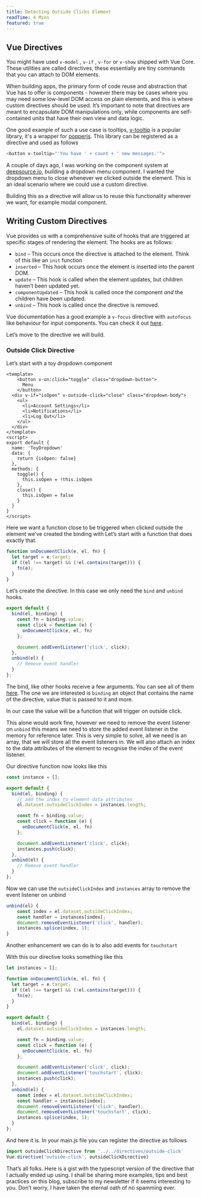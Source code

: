 ```yaml
---
title: Detecting Outside Clicks Element
readTime: 4 Mins
featured: true
---
```


## Vue Directives

You might have used `v-model` , `v-if` , `v-for` or `v-show` shipped with Vue Core. These utilities are called directives, these essentially are tiny commands that you can attach to DOM elements.

When building apps, the primary form of code reuse and abstraction that Vue has to offer is components - however there may be cases where you may need some low-level DOM access on plain elements, and this is where custom directives should be used. It’s important to note that directives are meant to encapsulate DOM manipulations only, while components are self-contained units that have their own view and data logic.

<!--more--> 

One good example of such a use case is tooltips, [v-tooltip](https://github.com/Akryum/v-tooltip) is a popular library, it's a wrapper for [popperjs](https://github.com/popperjs/popper-core). This library can be registered as a directive and used as follows

```js
<button v-tooltip="'You have ' + count + ' new messages.'">
```

A couple of days ago, I was working on the component system at [deepsource.io](https://deepsource.io), building a dropdown menu component. I wanted the dropdown menu to close whenever we clicked outside the element. This is an ideal scenario where we could use a custom directive.

Building this as a directive will allow us to reuse this functionality wherever we want, for example modal component.

## Writing Custom Directives

Vue provides us with a comprehensive suite of hooks that are triggered at specific stages of rendering the element. The hooks are as follows:

- `bind` – This occurs once the directive is attached to the element. Think of this like an `init` function
- `inserted` – This hook occurs once the element is inserted into the parent DOM.
- `update` – This hook is called when the element updates, but children haven’t been updated yet.
- `componentUpdated` – This hook is called once the component *and* the children have been updated.
- `unbind` – This hook is called once the directive is removed.

Vue documentation has a good example a `v-focus` directive with `autofocus` like behaviour for input components. You can check it out [here](https://vuejs.org/v2/guide/custom-directive.html#Intro).

Let’s move to the directive we will build.

### Outside Click Directive

Let’s start with a toy dropdown component

<code-block title="ToyDropdown.vue">

```vue
<template>
	<button v-on:click="toggle" class="dropdown-button">
	  Menu
	</button>
  <div v-if="isOpen" v-outside-click="close" class="dropdown-body">
	<ul>
	  <li>Account Settings</li>
	  <li>Notifications</li>
	  <li>Log Out</li>
	</ul>
  </div>
</template>
<script>
export default {
  name: 'ToyDropdown'
  data: {
	return {isOpen: false}
  },
  methods: {
	toggle() {
	  this.isOpen = !this.isOpen
	},
	close() {
	  this.isOpen = false
	}
  }
}
</script>
```

</code-block>

Here we want a function close to be triggered when clicked outside the element we’ve created the binding with Let’s start with a function that does exactly that.

```js
function onDocumentClick(e, el, fn) {
  let target = e.target;
  if ((el !== target) && (!el.contains(target))) {
	fn(e);
  }
}
```

Let’s create the directive. In this case we only need the `bind` and `unbind` hooks.

```js
export default {
  bind(el, binding) {
	const fn = binding.value;
	const click = function (e) {
	  onDocumentClick(e, el, fn)
	};

	document.addEventListener('click', click);
  },
  unbind(el) {
	// Remove event handler
  }
};
```

The bind, like other hooks receive a few arguments. You can see all of them [here](https://vuejs.org/v2/guide/custom-directive.html#Directive-Hook-Arguments). The one we are interested is `binding` an object that contains the name of the directive, value that is passed to it and more.

In our case the value will be a function that will trigger on outside click.

This alone would work fine, however we need to remove the event listener on `unbind` this means we need to store the added event listener in the memory for reference later. This is very simple to solve, all we need is an array, that we will store all the event listeners in. We will also attach an index to the data attributes of the element to recognise the index of the event listener.

Our directive function now looks like this

```js
const instance = [];

export default {
  bind(el, binding) {
	// add the index to element data attributes
	el.dataset.outsideClickIndex = instances.length;

	const fn = binding.value;
	const click = function (e) {
	  onDocumentClick(e, el, fn)
	};

	document.addEventListener('click', click);
	instances.push(click);
  },
  unbind(el) {
	// Remove event handler
  }
};
```

Now we can use the `outsideClickIndex` and `instances` array to remove the event listener on unbind

```js
unbind(el) {
	const index = el.dataset.outsideClickIndex;
	const handler = instances[index];
	document.removeEventListener('click', handler);
	instances.splice(index, 1);
}
```

Another enhancement we can do is to also add events for `touchstart`

With this our directive looks something like this

<code-block title="outside-click.js">

```js
let instances = [];

function onDocumentClick(e, el, fn) {
  let target = e.target;
  if ((el !== target) && (!el.contains(target))) {
	fn(e);
  }
}

export default {
  bind(el, binding) {
	el.dataset.outsideClickIndex = instances.length;

	const fn = binding.value;
	const click = function (e) {
	  onDocumentClick(e, el, fn)
	};

	document.addEventListener('click', click);
	document.addEventListener('touchstart', click);
	instances.push(click);
  },
  unbind(el) {
	const index = el.dataset.outsideClickIndex;
	const handler = instances[index];
	document.removeEventListener('click', handler);
	document.removeEventListener('touchstart', click);
	instances.splice(index, 1);
  }
};
```
</codeblock>

And here it is. In your main.js file you can register the directive as follows

```js
import outsideClickDirective from '../../directives/outside-click'
Vue.directive('outside-click', outsideClickDirective)
```

That’s all folks. Here is a gist with the typescript version of the directive that I actually ended up using. I shall be sharing more examples, tips and best practices on this blog, subscribe to my newsletter if it seems interesting to you. Don’t worry, I have taken the eternal oath of no spamming ever.